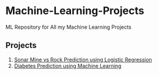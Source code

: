 # Machine-Learning-Projects

ML Repository for All my Machine Learning Projects

## Projects

1. [Sonar Mine vs Rock Prediction using Logistic Regression](Sonar%20Mine%20vs%20Rock%20Prediction)
2. [Diabetes Prediction using Machine Learning](Diabetes%20Prediction%20using%20Machine%20Learning)
